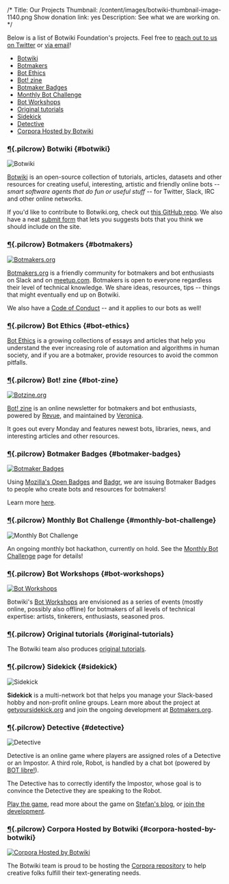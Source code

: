 /*
Title: Our Projects
Thumbnail: /content/images/botwiki-thumbnail-image-1140.png
Show donation link: yes
Description: See what we are working on.
*/


Below is a list of Botwiki Foundation's projects. Feel free to [reach out to us on Twitter](https://twitter.com/botwikidotorg) or [via email](mailto:stefan@botwiki.org?cc=v@veronicabelmont.com)!

- [Botwiki](#botwiki)
- [Botmakers](#botmakers)
- [Bot Ethics](#bot-ethics)
- [Bot! zine](#bot-zine)
- [Botmaker Badges](#botmaker-badges)
- [Monthly Bot Challenge](#monthly-bot-challenge)
- [Bot Workshops](#bot-workshops)
- [Original tutorials](#original-tutorials)
- [Sidekick](#sidekick)
- [Detective](#detective)
- [Corpora Hosted by Botwiki](#corpora-hosted-by-botwiki)


### [¶](#botwiki){.pilcrow} Botwiki {#botwiki}

![Botwiki](/content/projects/images/botwiki-v2.png)

[Botwiki](https://botwiki.org/) is an open-source collection of tutorials, articles, datasets and other resources for creating useful, interesting, artistic and friendly online bots -- *smart software agents that do fun or useful stuff* -- for Twitter, Slack, IRC and other online networks.

If you'd like to contribute to Botwiki.org, check out [this GitHub repo](https://github.com/botwiki/botwiki.org). We also have a neat [submit form](https://botwiki.org/submit-your-bot) that lets you suggests bots that you think we should include on the site.

### [¶](#botmakers){.pilcrow} Botmakers {#botmakers}

[![Botmakers.org](/content/projects/images/botmakers.png)](https://botmakers.org/)

[Botmakers.org](https://botmakers.org/) is a friendly community for botmakers and bot enthusiasts on Slack and on [meetup.com](http://www.meetup.com/botmakers/). Botmakers is open to everyone regardless their level of technical knowledge. We share ideas, resources, tips -- things that might eventually end up on Botwiki.

We also have a [Code of Conduct](http://botwiki.org/coc) -- and it applies to our bots as well!


### [¶](#bot-ethics){.pilcrow} Bot Ethics {#bot-ethics}

[Bot Ethics](/bot-ethics/) is a growing collections of essays and articles that help you understand the ever increasing role of automation and algorithms in human society, and if you are a botmaker, provide resources to avoid the common pitfalls.

### [¶](#bot-zine){.pilcrow} Bot! zine {#bot-zine}

[![Botzine.org](/content/projects/images/botzine.png)](http://botzine.org/)

[Bot! zine](https://botzine.org/) is an online newsletter for botmakers and bot enthusiasts, powered by [Revue](https://www.getrevue.co/), and maintained by [Veronica](/about/team#veronica).

It goes out every Monday and features newest bots, libraries, news, and interesting articles and other resources.


### [¶](#botmaker-badges){.pilcrow} Botmaker Badges {#botmaker-badges}

[![Botmaker Badges](/content/botmaker-badges/images/badges-banner.png)](/botmaker-badges/)

Using [Mozilla's Open Badges](https://en.wikipedia.org/wiki/Mozilla_Open_Badges) and [Badgr](http://info.badgr.io/), we are issuing Botmaker Badges to people who create bots and resources for botmakers!

Learn more [here](/botmaker-badges/).


### [¶](#monthly-bot-challenge){.pilcrow} Monthly Bot Challenge {#monthly-bot-challenge}

![Monthly Bot Challenge](/content/monthly-bot-challenge/images/monthly-bot-challenge-promo-2016-v2.png)

An ongoing monthly bot hackathon, currently on hold. See the [Monthly Bot Challenge](/monthly-bot-challenge/) page for details!


### [¶](#bot-workshops){.pilcrow} Bot Workshops {#bot-workshops}

[![Bot Workshops](/content/bot-workshops/images/bot-workshops-promo.png)](/bot-workshops)

Botwiki's [Bot Workshops](/bot-workshops) are envisioned as a series of events (mostly online, possibly also offline) for botmakers of all levels of technical expertise: artists, tinkerers, enthusiasts, seasoned pros.

### [¶](#original-tutorials){.pilcrow} Original tutorials {#original-tutorials}

The Botwiki team also produces [original tutorials](/tag/tutorial+botwiki-original).

### [¶](#sidekick){.pilcrow} Sidekick {#sidekick}

![Sidekick](/content/projects/images/botwikibot.png)

**Sidekick** is a multi-network bot that helps you manage your Slack-based hobby and non-profit online groups. Learn more about the project at [getyoursidekick.org](http://getyoursidekick.org/) and join the ongoing development at [Botmakers.org](https://botmakers.org/).


### [¶](#detective){.pilcrow} Detective {#detective}

![Detective](/content/projects/images/detective-2.0.png)

Detective is an online game where players are assigned roles of a Detective or an Impostor. A third role, Robot, is handled by a chat bot (powered by [BOT libre!](https://www.botlibre.com/)).

The Detective has to correctly identify the Impostor, whose goal is to convince the Detective they are speaking to the Robot.

[Play the game](http://fourtonfish.com/detective/), read more about the game on [Stefan's blog](https://fourtonfish.com/tag/detective/), or [join the development](https://github.com/botwiki/detective/).


### [¶](#corpora-hosted-by-botwiki){.pilcrow} Corpora Hosted by Botwiki {#corpora-hosted-by-botwiki}

[![Corpora Hosted by Botwiki](/content/projects/corpora/images/corpora-hosted-by-botwiki.png)](/projects/corpora)

The Botwiki team is proud to be hosting the [Corpora repository](https://github.com/dariusk/corpora) to help creative folks fulfill their text-generating needs.
